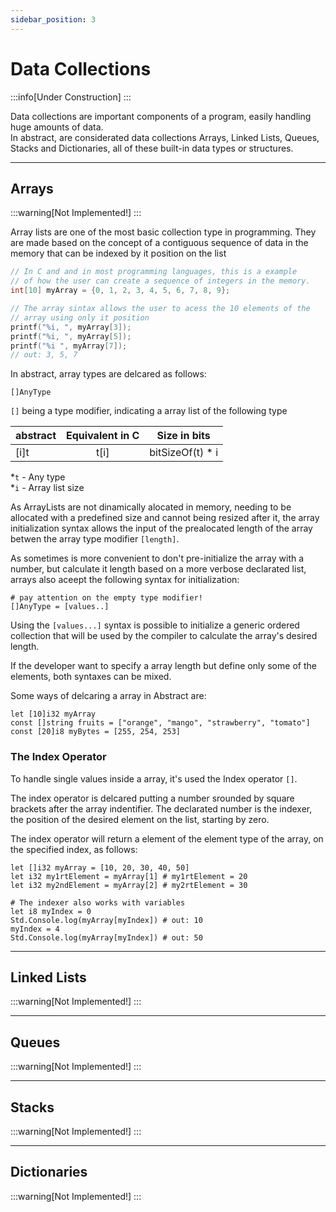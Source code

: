 ```yaml
---
sidebar_position: 3
---
```


# Data Collections
:::info[Under Construction]
:::

Data collections are important components of a program, easily handling huge amounts of data. \
In abstract, are considerated data collections Arrays, Linked Lists, Queues, Stacks and Dictionaries, all of these
built-in data types or structures.

---
## Arrays
:::warning[Not Implemented!]
:::

Array lists are one of the most basic collection type in programming. They are made based on the concept of a contiguous
sequence of data in the memory that can be indexed by it position on the list

```C
// In C and and in most programming languages, this is a example
// of how the user can create a sequence of integers in the memory.
int[10] myArray = {0, 1, 2, 3, 4, 5, 6, 7, 8, 9};

// The array sintax allows the user to acess the 10 elements of the
// array using only it position
printf("%i, ", myArray[3]);
printf("%i, ", myArray[5]);
printf("%i ", myArray[7]);
// out: 3, 5, 7
```

In abstract, array types are delcared as follows:
```
[]AnyType
```
`[]` being a type modifier, indicating a array list of the following type

| abstract | Equivalent in C | Size in bits     |
|----------|:---------------:|:----------------:|
| [i]t     | t[i]            | bitSizeOf(t) * i |

*`t` - Any type \
*`i` - Array list size

As ArrayLists are not dinamically alocated in memory, needing to be allocated with a predefined size and cannot being resized
after it, the array initialization syntax allows the input of the prealocated length of the array betwen the array type modifier
`[length]`.

As sometimes is more convenient to don't pre-initialize the array with a number, but calculate it length based on a more verbose
declarated list, arrays also aceept the following syntax for initialization:
```abs
# pay attention on the empty type modifier!
[]AnyType = [values..]
```

Using the `[values...]` syntax is possible to initialize a generic ordered collection that will be used by the compiler to
calculate the array's desired length.

If the developer want to specify a array length but define only some of the elements, both syntaxes can be mixed.

Some ways of delcaring a array in Abstract are:
```abs
let [10]i32 myArray
const []string fruits = ["orange", "mango", "strawberry", "tomato"]
const [20]i8 myBytes = [255, 254, 253]
```

### The Index Operator
To handle single values inside a array, it's used the Index operator `[]`.

The index operator is delcared putting a number srounded by square brackets after the array indentifier.
The declarated number is the indexer, the position of the desired element on the list, starting by zero.

The index operator will return a element of the element type of the array, on the specified index, as follows:
```abs
let []i32 myArray = [10, 20, 30, 40, 50]
let i32 my1rtElement = myArray[1] # my1rtElement = 20
let i32 my2ndElement = myArray[2] # my2rtElement = 30

# The indexer also works with variables
let i8 myIndex = 0
Std.Console.log(myArray[myIndex]) # out: 10
myIndex = 4
Std.Console.log(myArray[myIndex]) # out: 50
```


---
## Linked Lists
:::warning[Not Implemented!]
:::

---
## Queues
:::warning[Not Implemented!]
:::

---
## Stacks
:::warning[Not Implemented!]
:::

---
## Dictionaries
:::warning[Not Implemented!]
:::
